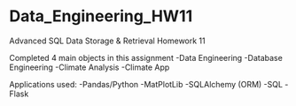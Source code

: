 # Data_Engineering_HW11
Advanced SQL Data Storage & Retrieval 
Homework 11

Completed 4 main objects in this assignment
	-Data Engineering
	-Database Engineering
	-Climate Analysis
	-Climate App
	
Applications used:
	-Pandas/Python
	-MatPlotLib
	-SQLAlchemy (ORM)
	-SQL
	-Flask
